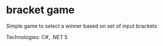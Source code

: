 # bracket game
Simple game to select a winner based on set of input brackets

Technologies: C#, .NET 5
